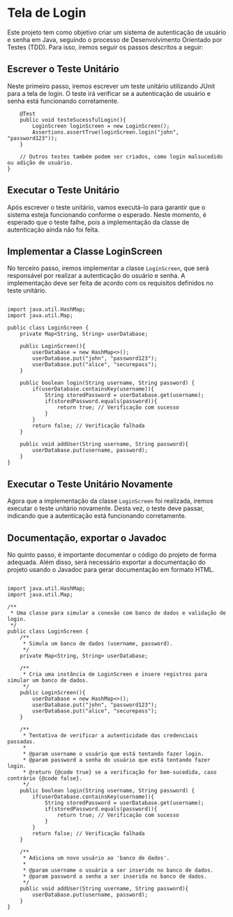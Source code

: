# Tela de Login
Este projeto tem como objetivo criar um sistema de autenticação de usuário e senha em Java, seguindo o processo de Desenvolvimento Orientado por Testes (TDD). Para isso, iremos seguir os passos descritos a seguir:

## Escrever o Teste Unitário

Neste primeiro passo, iremos escrever um teste unitário utilizando JUnit para a tela de login. O teste irá verificar se a autenticação de usuário e senha está funcionando corretamente.

```public class LoginScreenTest {
    @Test
    public void testeSucessfulLogin(){
        LoginScreen loginScreen = new LoginScreen();
        Assertions.assertTrue(loginScreen.login("john", "password123"));
    }

    // Outros testes também podem ser criados, como login malsucedido ou adição de usuário.
}
```
## Executar o Teste Unitário

Após escrever o teste unitário, vamos executá-lo para garantir que o sistema esteja funcionando conforme o esperado. Neste momento, é esperado que o teste falhe, pois a implementação da classe de autenticação ainda não foi feita.

## Implementar a Classe LoginScreen

No terceiro passo, iremos implementar a classe `LoginScreen`, que será responsável por realizar a autenticação do usuário e senha. A implementação deve ser feita de acordo com os requisitos definidos no teste unitário.

```package Test;

import java.util.HashMap;
import java.util.Map;

public class LoginScreen {
    private Map<String, String> userDatabase;

    public LoginScreen(){
        userDatabase = new HashMap<>();
        userDatabase.put("john", "password123");
        userDatabase.put("alice", "securepass");
    }

    public boolean login(String username, String password) {
        if(userDatabase.containsKey(username)){
            String storedPassword = userDatabase.get(username);
            if(storedPassword.equals(password)){
                return true; // Verificação com sucesso
            }
        }
        return false; // Verificação falhada
    }

    public void addUser(String username, String password){
        userDatabase.put(username, password);
    }
}
```

## Executar o Teste Unitário Novamente

Agora que a implementação da classe `LoginScreen` foi realizada, iremos executar o teste unitário novamente. Desta vez, o teste deve passar, indicando que a autenticação está funcionando corretamente.

## Documentação, exportar o Javadoc

No quinto passo, é importante documentar o código do projeto de forma adequada. Além disso, será necessário exportar a documentação do projeto usando o Javadoc para gerar documentação em formato HTML.

```package Test;

import java.util.HashMap;
import java.util.Map;

/**
 * Uma classe para simular a conexão com banco de dados e validação de login.
 */
public class LoginScreen {
    /**
     * Simula um banco de dados (username, password).
     */
    private Map<String, String> userDatabase;

    /**
     * Cria uma instância de LoginScreen e insere registros para simular um banco de dados.
     */
    public LoginScreen(){
        userDatabase = new HashMap<>();
        userDatabase.put("john", "password123");
        userDatabase.put("alice", "securepass");
    }

    /**
     * Tentativa de verificar a autenticidade das credenciais passadas.
     *
     * @param username o usuário que está tentando fazer login.
     * @param password a senha do usuário que está tentando fazer login.
     * @return {@code true} se a verificação for bem-sucedida, caso contrário {@code false}.
     */
    public boolean login(String username, String password) {
        if(userDatabase.containsKey(username)){
            String storedPassword = userDatabase.get(username);
            if(storedPassword.equals(password)){
                return true; // Verificação com sucesso
            }
        }
        return false; // Verificação falhada
    }

    /**
     * Adiciona um novo usuário ao 'banco de dados'.
     *
     * @param username o usuário a ser inserido no banco de dados.
     * @param password a senha a ser inserida no banco de dados.
     */
    public void addUser(String username, String password){
        userDatabase.put(username, password);
    }
}
```
